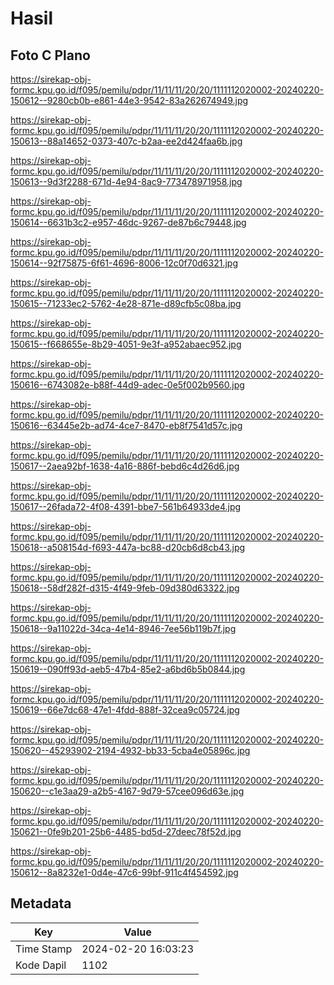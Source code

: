 # Hasil

## Foto C Plano

https://sirekap-obj-formc.kpu.go.id/f095/pemilu/pdpr/11/11/11/20/20/1111112020002-20240220-150612--9280cb0b-e861-44e3-9542-83a262674949.jpg

https://sirekap-obj-formc.kpu.go.id/f095/pemilu/pdpr/11/11/11/20/20/1111112020002-20240220-150613--88a14652-0373-407c-b2aa-ee2d424faa6b.jpg

https://sirekap-obj-formc.kpu.go.id/f095/pemilu/pdpr/11/11/11/20/20/1111112020002-20240220-150613--9d3f2288-671d-4e94-8ac9-773478971958.jpg

https://sirekap-obj-formc.kpu.go.id/f095/pemilu/pdpr/11/11/11/20/20/1111112020002-20240220-150614--6631b3c2-e957-46dc-9267-de87b6c79448.jpg

https://sirekap-obj-formc.kpu.go.id/f095/pemilu/pdpr/11/11/11/20/20/1111112020002-20240220-150614--92f75875-6f61-4696-8006-12c0f70d6321.jpg

https://sirekap-obj-formc.kpu.go.id/f095/pemilu/pdpr/11/11/11/20/20/1111112020002-20240220-150615--71233ec2-5762-4e28-871e-d89cfb5c08ba.jpg

https://sirekap-obj-formc.kpu.go.id/f095/pemilu/pdpr/11/11/11/20/20/1111112020002-20240220-150615--f668655e-8b29-4051-9e3f-a952abaec952.jpg

https://sirekap-obj-formc.kpu.go.id/f095/pemilu/pdpr/11/11/11/20/20/1111112020002-20240220-150616--6743082e-b88f-44d9-adec-0e5f002b9560.jpg

https://sirekap-obj-formc.kpu.go.id/f095/pemilu/pdpr/11/11/11/20/20/1111112020002-20240220-150616--63445e2b-ad74-4ce7-8470-eb8f7541d57c.jpg

https://sirekap-obj-formc.kpu.go.id/f095/pemilu/pdpr/11/11/11/20/20/1111112020002-20240220-150617--2aea92bf-1638-4a16-886f-bebd6c4d26d6.jpg

https://sirekap-obj-formc.kpu.go.id/f095/pemilu/pdpr/11/11/11/20/20/1111112020002-20240220-150617--26fada72-4f08-4391-bbe7-561b64933de4.jpg

https://sirekap-obj-formc.kpu.go.id/f095/pemilu/pdpr/11/11/11/20/20/1111112020002-20240220-150618--a508154d-f693-447a-bc88-d20cb6d8cb43.jpg

https://sirekap-obj-formc.kpu.go.id/f095/pemilu/pdpr/11/11/11/20/20/1111112020002-20240220-150618--58df282f-d315-4f49-9feb-09d380d63322.jpg

https://sirekap-obj-formc.kpu.go.id/f095/pemilu/pdpr/11/11/11/20/20/1111112020002-20240220-150618--9a11022d-34ca-4e14-8946-7ee56b119b7f.jpg

https://sirekap-obj-formc.kpu.go.id/f095/pemilu/pdpr/11/11/11/20/20/1111112020002-20240220-150619--090ff93d-aeb5-47b4-85e2-a6bd6b5b0844.jpg

https://sirekap-obj-formc.kpu.go.id/f095/pemilu/pdpr/11/11/11/20/20/1111112020002-20240220-150619--66e7dc68-47e1-4fdd-888f-32cea9c05724.jpg

https://sirekap-obj-formc.kpu.go.id/f095/pemilu/pdpr/11/11/11/20/20/1111112020002-20240220-150620--45293902-2194-4932-bb33-5cba4e05896c.jpg

https://sirekap-obj-formc.kpu.go.id/f095/pemilu/pdpr/11/11/11/20/20/1111112020002-20240220-150620--c1e3aa29-a2b5-4167-9d79-57cee096d63e.jpg

https://sirekap-obj-formc.kpu.go.id/f095/pemilu/pdpr/11/11/11/20/20/1111112020002-20240220-150621--0fe9b201-25b6-4485-bd5d-27deec78f52d.jpg

https://sirekap-obj-formc.kpu.go.id/f095/pemilu/pdpr/11/11/11/20/20/1111112020002-20240220-150612--8a8232e1-0d4e-47c6-99bf-911c4f454592.jpg


## Metadata

| Key        | Value               |
| ---------- | ------------------- |
| Time Stamp | 2024-02-20 16:03:23 |
| Kode Dapil | 1102                |



